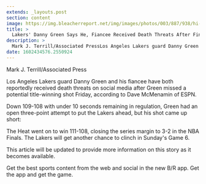 ```yaml
--- 
extends: _layouts.post 
section: content 
image: https://img.bleacherreport.net/img/images/photos/003/887/938/hi-res-422a832b41a12613a06abddb0ed07c9a_crop_exact.jpg?w=1200&h=1200&q=75 
title: > 
  Lakers' Danny Green Says He, Fiancee Received Death Threats After Finals Game 5 
description: > 
  Mark J. Terrill/Associated PressLos Angeles Lakers guard Danny Green and his fiancee have both reportedly received death threats on social media after Green missed a potential title-winning shot Friday, according to Dave McMenamin of ESPN.The Lakers will get another chance to clinch in Sunday's Game 6.This article will be updated to provide more information on this story as it becomes available.Get the best sports content from the web and social in the new B/R app.Get the app and get the game. 
date: 1602434576.2550924 
--- 
```

Mark J. Terrill/Associated Press

Los Angeles Lakers guard Danny Green and his fiancee have both reportedly received death threats on social media after Green missed a potential title-winning shot Friday, according to Dave McMenamin of ESPN.

Down 109-108 with under 10 seconds remaining in regulation, Green had an open three-point attempt to put the Lakers ahead, but his shot came up short:

The Heat went on to win 111-108, closing the series margin to 3-2 in the NBA Finals. The Lakers will get another chance to clinch in Sunday's Game 6.

This article will be updated to provide more information on this story as it becomes available.

Get the best sports content from the web and social in the new B/R app. Get the app and get the game.